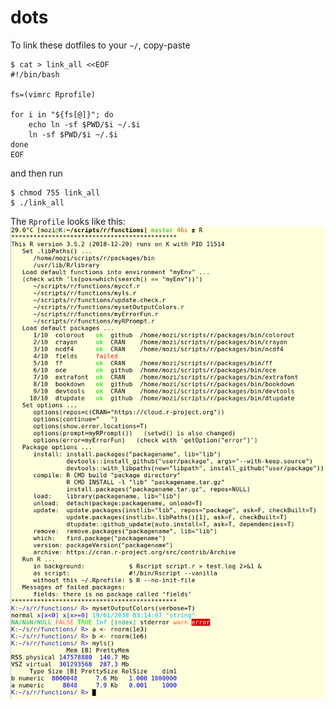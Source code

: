 # dots

To link these dotfiles to your `~/`, copy-paste

```
$ cat > link_all <<EOF
#!/bin/bash

fs=(vimrc Rprofile) 

for i in "${fs[@]}"; do
    echo ln -sf $PWD/$i ~/.$i
    ln -sf $PWD/$i ~/.$i
done
EOF
```

and then run

```
$ chmod 755 link_all
$ ./link_all
```

The `Rprofile` looks like this:
![Rprofile example](screen_rprofile.png)

